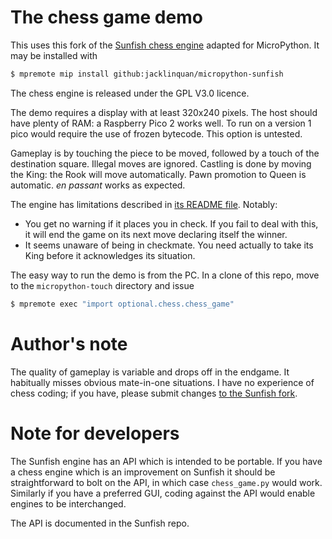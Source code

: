 # The chess game demo

This uses this fork of the
[Sunfish chess engine](https://github.com/jacklinquan/micropython-sunfish)
adapted for MicroPython. It may be installed with
```bash
$ mpremote mip install github:jacklinquan/micropython-sunfish
```
The chess engine is released under the GPL V3.0 licence.

The demo requires a display with at least 320x240 pixels. The host should have
plenty of RAM: a Raspberry Pico 2 works well. To run on a version 1 pico would
require the use of frozen bytecode. This option is untested.

Gameplay is by touching the piece to be moved, followed by a touch of the
destination square. Illegal moves are ignored. Castling is done by moving the
King: the Rook will move automatically. Pawn promotion to Queen is automatic.
_en passant_ works as expected.

The engine has limitations described in
[its README file](https://github.com/jacklinquan/micropython-sunfish). Notably:
* You get no warning if it places you in check. If you fail to deal with this, it
will end the game on its next move declaring itself the winner.
* It seems unaware of being in checkmate. You need actually to take its King
before it acknowledges its situation.

The easy way to run the demo is from the PC. In a clone of this repo, move to the
`micropython-touch` directory and issue
```bash
$ mpremote exec "import optional.chess.chess_game"
```
# Author's note

The quality of gameplay is variable and drops off in the endgame. It habitually
misses obvious mate-in-one situations. I have no experience of chess coding; if
you have, please submit changes
[to the Sunfish fork](https://github.com/jacklinquan/micropython-sunfish).

# Note for developers

The Sunfish engine has an API which is intended to be portable. If you have a
chess engine which is an improvement on Sunfish it should be straightforward to
bolt on the API, in which case `chess_game.py` would work. Similarly if you have
a preferred GUI, coding against the API would enable engines to be interchanged.

The API is documented in the Sunfish repo.
